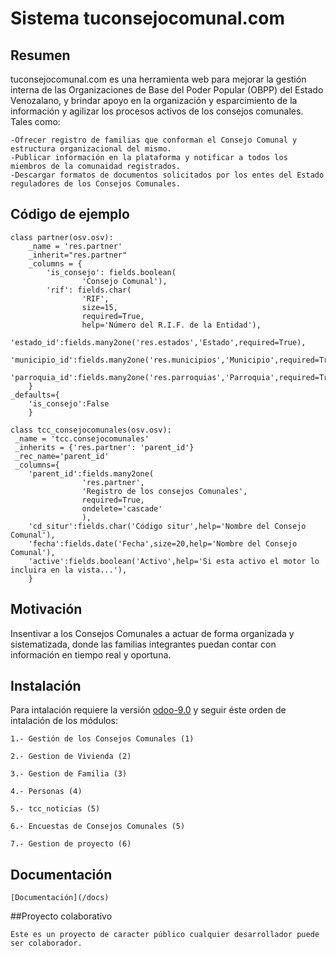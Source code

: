 # Sistema tuconsejocomunal.com

## Resumen

tuconsejocomunal.com es una herramienta web para mejorar la gestión interna de
las Organizaciones de Base del Poder Popular (OBPP) del Estado Venozalano,
y brindar apoyo en la organización y esparcimiento de la información y agilizar
los procesos activos de los consejos comunales. Tales como:

    -Ofrecer registro de familias que conforman el Consejo Comunal y  estructura organizacional del mismo.
    -Publicar información en la plataforma y notificar a todos los miembros de la comunaidad registrados.
    -Descargar formatos de documentos solicitados por los entes del Estado reguladores de los Consejos Comunales.
        

## Código de ejemplo

    class partner(osv.osv):
        _name = 'res.partner'
        _inherit="res.partner"
        _columns = {
            'is_consejo': fields.boolean(
                    'Consejo Comunal'),
            'rif': fields.char(
                    'RIF',
                    size=15,
                    required=True,
                    help='Número del R.I.F. de la Entidad'),
            'estado_id':fields.many2one('res.estados','Estado',required=True),
            'municipio_id':fields.many2one('res.municipios','Municipio',required=True),
            'parroquia_id':fields.many2one('res.parroquias','Parroquia',required=True)
        }
    _defaults={
        'is_consejo':False
        }
        
    class tcc_consejocomunales(osv.osv):
     _name = 'tcc.consejocomunales'
     _inherits = {'res.partner': 'parent_id'}
     _rec_name='parent_id'
     _columns={
        'parent_id':fields.many2one(
                    'res.partner',
                    'Registro de los consejos Comunales',
                    required=True,
                    ondelete='cascade'
                    ),
        'cd_situr':fields.char('Código situr',help='Nombre del Consejo Comunal'),
        'fecha':fields.date('Fecha',size=20,help='Nombre del Consejo Comunal'),
        'active':fields.boolean('Activo',help='Si esta activo el motor lo incluira en la vista...'),
        }
## Motivación

Insentivar a los Consejos Comunales a actuar de forma organizada
y sistematizada, donde las familias integrantes puedan contar con
información en tiempo real y oportuna.

## Instalación

Para intalación requiere la versión [odoo-9.0](https://github.com/odoo/odoo/tree/9.0)
y seguir éste orden de intalación de los módulos:

    1.- Gestión de los Consejos Comunales (1)

    2.- Gestion de Vivienda (2)

    3.- Gestion de Familia (3)

    4.- Personas (4)

    5.- tcc_noticias (5)

    6.- Encuestas de Consejos Comunales (5)

    7.- Gestion de proyecto (6)

## Documentación

    [Documentación](/docs)

    
    
##Proyecto colaborativo
    
    Este es un proyecto de caracter público cualquier desarrollador puede
    ser colaborador.
